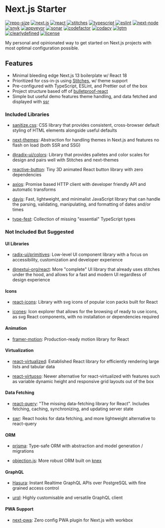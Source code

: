 # Next.js Starter

[![repo-size](https://img.shields.io/github/repo-size/strawhat-dev/next.js-starter)](https://github.com/strawhat-dev/next.js-starter/find/main)
[![next.js](https://img.shields.io/github/package-json/dependency-version/strawhat-dev/next.js-starter/next)](https://www.npmjs.com/package/next)
[![react](https://img.shields.io/github/package-json/dependency-version/strawhat-dev/next.js-starter/react)](https://www.npmjs.com/package/react)
[![stitches](https://img.shields.io/github/package-json/dependency-version/strawhat-dev/next.js-starter/@stitches/react)](https://www.npmjs.com/package/@stitches/react)
[![typescript](https://img.shields.io/github/package-json/dependency-version/strawhat-dev/next.js-starter/dev/typescript)](https://www.npmjs.com/package/typescript)
[![eslint](https://img.shields.io/github/package-json/dependency-version/strawhat-dev/next.js-starter/dev/eslint)](https://www.npmjs.com/package/eslint)
[![next-node](https://img.shields.io/node/v/next)](https://nodejs.org/en/about/releases)
[![snyk](https://snyk.io/test/github/strawhat-dev/next.js-starter/badge.svg)](https://snyk.io/test/github/strawhat-dev/next.js-starter)
[![appveyor](https://ci.appveyor.com/api/projects/status/je68uo8584ifjw7r/branch/main?svg=true)](https://ci.appveyor.com/project/strawhat-dev/next-js-starter/branch/main)
[![sonar](https://sonarcloud.io/api/project_badges/measure?project=strawhat-dev_next.js-starter&metric=alert_status)](https://sonarcloud.io/dashboard?id=strawhat-dev_next.js-starter)
[![codefactor](https://www.codefactor.io/repository/github/strawhat-dev/next.js-starter/badge/main)](https://www.codefactor.io/repository/github/strawhat-dev/next.js-starter/overview/main)
[![codacy](https://app.codacy.com/project/badge/Grade/429496063a00477c9c774fb7a68880e8)](https://www.codacy.com/gh/strawhat-dev/next.js-starter/dashboard?utm_source=github.com&utm_medium=referral&utm_content=strawhat-dev/next.js-starter&utm_campaign=Badge_Grade)
[![lgtm](https://img.shields.io/lgtm/grade/javascript/g/strawhat-dev/next.js-starter.svg?logo=lgtm&logoWidth=18)](https://lgtm.com/projects/g/strawhat-dev/next.js-starter/context:javascript)
[![clearlydefined](https://img.shields.io/clearlydefined/score/git/github/strawhat-dev/next.js-starter/67a8d71518777bbb8634d11c574a2021c5fc66fb)](https://clearlydefined.io/definitions/git/github/strawhat-dev/next.js-starter/67a8d71518777bbb8634d11c574a2021c5fc66fb)
[![license](https://img.shields.io/github/license/strawhat-dev/next.js-starter)](https://github.com/strawhat-dev/next.js-starter/blob/main/LICENSE)

My personal and opinionated way to get started on Next.js projects with most optimal configuration possible.

## Features

- Minimal bleeding edge Next.js 13 boilerplate w/ React 18
- Prioritized for css-in-js using [Stitches](https://stitches.dev), w/ theme support
- Pre-configured with TypeScript, ESLint, and Prettier out of the box
- Project structure based off of [bulletproof-react](https://github.com/alan2207/bulletproof-react)
- Simple but useful demo features theme handling, and data fetched and displayed with [ssr](https://nextjs.org/docs/basic-features/data-fetching/get-server-side-props)

### Included Libraries

- [sanitize.css](https://github.com/csstools/sanitize.css): CSS library that provides consistent, cross-browser default styling of HTML elements alongside useful defaults

- [next-themes](https://github.com/pacocoursey/next-themes): Abstraction for handling themes in Next.js and features no flash on load (both SSR and SSG)

- [@radix-ui/colors](https://www.radix-ui.com/colors): Library that provides palletes and color scales for design and pairs well with Stitches and next-themes

- [reactive-button](https://arifszn.com/reactive-button/docs): Tiny 3D animated React button library with zero dependencies

- [axios](https://axios-http.com/docs/intro): Promise based HTTP client with developer friendly API and automatic transforms

- [dayjs](https://github.com/iamkun/dayjs): Fast, lightweight, and minimalist JavaScript library that can handle the parsing, validating, manipulating, and formatting of dates and/or times

- [type-fest](https://github.com/sindresorhus/type-fest): Collection of missing "essential" TypeScript types

### Not Included But Suggested

#### UI Libraries

- [radix-ui/primitives](https://www.radix-ui.com): Low-level UI component library with a focus on accessibility, customization and developer experience

- [@nextui-org/react](https://nextui.org): More "complete" UI library that already uses stitches under the hood, and allows for a fast and modern UI regardless of design experience

#### Icons

- [react-icons](https://react-icons.github.io/react-icons): Library with svg icons of popular icon packs built for React

- [icones](https://icones.js.org): Icon explorer that allows for the browsing of ready to use icons, as svg React components, with no installation or dependencies required

#### Animation

- [framer-motion](https://www.framer.com/motion): Production-ready motion library for React

#### Virtualization

- [react-virtualized](https://github.com/bvaughn/react-virtualized): Established React library for efficiently rendering large lists and tabular data

- [react-virtuoso](https://virtuoso.dev): Newer alternative for react-virtualized with features such as variable dynamic height and responsive grid layouts out of the box

#### Data Fetching

- [react-query](https://react-query.tanstack.com/quick-start): "The missing data-fetching library for React". Includes fetching, caching, synchronizing, and updating server state

- [swr](https://swr.vercel.app): React hooks for data fetching, and more lightweight alternative to react-query

#### ORM

- [prisma](https://www.prisma.io): Type-safe ORM with abstraction and model generation / migrations

- [objection.js](https://vincit.github.io/objection.js): More robust ORM built on [knex](https://github.com/knex/knex)

#### GraphQL

- [Hasura](https://github.com/hasura/graphql-engine): Instant Realtime GraphQL APIs over PostgreSQL with fine grained access control

- [urql](https://github.com/FormidableLabs/urql): Highly customisable and versatile GraphQL client

#### PWA Support

- [next-pwa](https://github.com/shadowwalker/next-pwa): Zero config PWA plugin for Next.js with workbox
